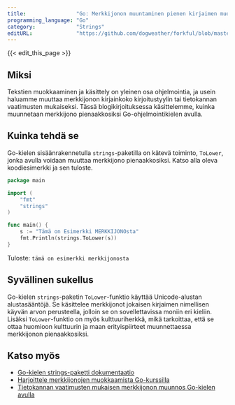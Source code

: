 ```yaml
---
title:                "Go: Merkkijonon muuntaminen pienen kirjaimen muotoon"
programming_language: "Go"
category:             "Strings"
editURL:              "https://github.com/dogweather/forkful/blob/master/content/fi/go/converting-a-string-to-lower-case.md"
---
```


{{< edit_this_page >}}

## Miksi

Tekstien muokkaaminen ja käsittely on yleinen osa ohjelmointia, ja usein haluamme muuttaa merkkijonon kirjainkoko kirjoitustyylin tai tietokannan vaatimusten mukaiseksi. Tässä blogikirjoituksessa käsittelemme, kuinka muunnetaan merkkijono pienaakkosiksi Go-ohjelmointikielen avulla.

## Kuinka tehdä se

Go-kielen sisäänrakennetulla `strings`-paketilla on kätevä toiminto, `ToLower`, jonka avulla voidaan muuttaa merkkijono pienaakkosiksi. Katso alla oleva koodiesimerkki ja sen tuloste.

```Go
package main

import (
    "fmt"
    "strings"
)

func main() {
    s := "Tämä on Esimerkki MERKKIJONOsta"
    fmt.Println(strings.ToLower(s))
}
```
Tuloste: `tämä on esimerkki merkkijonosta`

## Syvällinen sukellus

Go-kielen `strings`-paketin `ToLower`-funktio käyttää Unicode-alustan alustasääntöjä. Se käsittelee merkkijonot jokaisen kirjaimen nimellisen käyvän arvon perusteella, jolloin se on sovellettavissa moniin eri kieliin. Lisäksi `ToLower`-funktio on myös kulttuuriherkkä, mikä tarkoittaa, että se ottaa huomioon kulttuurin ja maan erityispiirteet muunnettaessa merkkijonon pienaakkosiksi.

## Katso myös

- [Go-kielen strings-paketti dokumentaatio](https://golang.org/pkg/strings/)
- [Harjoittele merkkijonojen muokkaamista Go-kurssilla](https://www.golang-book.com/books/intro/8)
- [Tietokannan vaatimusten mukaisen merkkijonon muunnos Go-kielen avulla](https://blog.arkency.com/how-to-efficiently-transform-a-string-to-lower-case-in-go/)